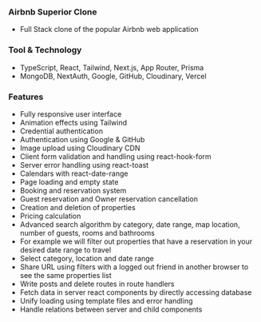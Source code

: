 ### Airbnb Superior Clone
- Full Stack clone of the popular Airbnb web application

### Tool & Technology
- TypeScript, React, Tailwind, Next.js, App Router, Prisma
- MongoDB, NextAuth, Google, GitHub, Cloudinary, Vercel

### Features
- Fully responsive user interface
- Animation effects using Tailwind
- Credential authentication
- Authentication using Google & GitHub
- Image upload using Cloudinary CDN
- Client form validation and handling using react-hook-form
- Server error handling using react-toast
- Calendars with react-date-range
- Page loading and empty state
- Booking and reservation system
- Guest reservation and Owner reservation cancellation
- Creation and deletion of properties
- Pricing calculation
- Advanced search algorithm by category, date range, map location, number of guests, rooms and bathrooms
- For example we will filter out properties that have a reservation in your desired date range to travel
- Select category, location and date range
- Share URL using filters with a logged out friend in another browser to see the same properties list
- Write posts and delete routes in route handlers
- Fetch data in server react components by directly accessing database
- Unify loading using template files and error handling
- Handle relations between server and child components
